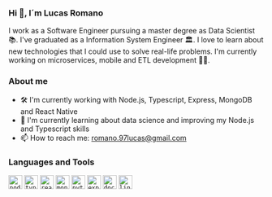 ### Hi 👋, I´m Lucas Romano

I work as a Software Engineer pursuing a master degree as Data Scientist 📚. I've graduated as a Information System Engineer 🏛. I love to learn about new technologies that I could use to solve real-life problems. I'm currently working on microservices, mobile and ETL development 👨‍💻.

<!--
<img align="right" height="250" width="375" alt="" src="https://media1.giphy.com/media/26AHONQ79FdWZhAI0/giphy.gif" />
 -->
 
### About me
- 🛠 I'm currently working with Node.js, Typescript, Express, MongoDB and React Native
- 🚀 I'm currently learning about data science and improving my Node.js and Typescript skills
- 📫 How to reach me: romano.97lucas@gmail.com

### Languages and Tools
<code><img height="27" src="https://devicon.dev/devicon.git/icons/nodejs/nodejs-original.svg" alt="nodejs"></code>
<code><img height="27" src="https://devicon.dev/devicon.git/icons/typescript/typescript-original.svg" alt="typescript"></code>
<code><img height="27" src="https://devicon.dev/devicon.git/icons/react/react-original.svg" alt="react"></code>
<code><img height="27" src="https://devicon.dev/devicon.git/icons/mongodb/mongodb-original.svg" alt="mongodb"></code>
<code><img height="27" src="https://devicon.dev/devicon.git/icons/python/python-original.svg" alt="python"></code>
<code><img height="27" src="https://devicon.dev/devicon.git/icons/express/express-original.svg" alt="express"></code>
<code><img height="27" src="https://devicon.dev/devicon.git/icons/docker/docker-original.svg" alt="docker"></code>
<code><img height="27" src="https://devicon.dev/devicon.git/icons/linux/linux-original.svg" alt="linux"></code>

<!--
**lromano97/lromano97** is a ✨ _special_ ✨ repository because its `README.md` (this file) appears on your GitHub profile.

Here are some ideas to get you started:

- 🔭 I’m currently working on ...
- 🌱 I’m currently learning ...
- 👯 I’m looking to collaborate on ...
- 🤔 I’m looking for help with ...
- 💬 Ask me about ...
- 📫 How to reach me: ...
- 😄 Pronouns: ...
- ⚡ Fun fact: ...
-->
